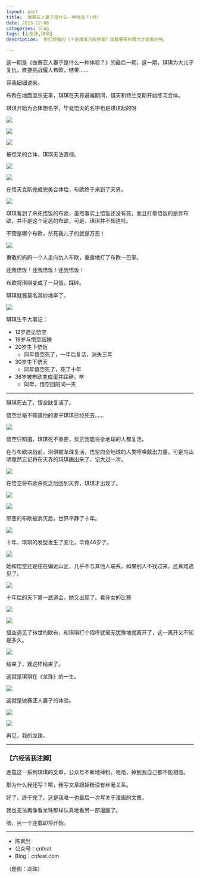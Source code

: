 ```yaml
---
layout: post
title:  做赛亚人妻子是什么一种体验？(终)
date: 2015-12-08
categories: blog
tags: [七龙珠,琪琪]
description:  你们想看的《千金难抵万般疼爱》连载要等到周六才能看到咯。

---
```


这一期是《做赛亚人妻子是什么一种体验？》的最后一期，这一期，琪琪为大儿子复仇，直接挑战魔人布欧，结果……

容我细细说来。

布欧在地面滥杀无辜，琪琪在天界避难期间，悟天和特兰克斯开始练习合体。

琪琪开始为合体想名字，毕竟悟天的名字也是琪琪起的呀

![](http://openmindclub.qiniudn.com/team/cnfeat/image/dragonball_chihi_74.jpg)

![](http://openmindclub.qiniudn.com/team/cnfeat/image/dragonball_chihi_75.jpg)

![](http://openmindclub.qiniudn.com/team/cnfeat/image/dragonball_chihi_76.jpg)

被惊呆的合体，琪琪无法直视。

![](http://openmindclub.qiniudn.com/team/cnfeat/image/dragonball_chihi_77.jpg)

![](http://openmindclub.qiniudn.com/team/cnfeat/image/dragonball_chihi_78.jpg)

在悟天克斯完成完美合体后，布欧终于来到了天界。

![](http://openmindclub.qiniudn.com/team/cnfeat/image/dragonball_chihi_79.jpg)

琪琪看到了杀死悟饭的布欧，虽然事实上悟饭还没有死，而且打晕悟饭的是胖布欧，并不是这个足恶的布欧，可是，琪琪并不知道哇。

不管是哪个布欧，杀死我儿子的就是万恶！

![](http://openmindclub.qiniudn.com/team/cnfeat/image/dragonball_chihi_80.jpg)

勇敢的妈妈一个人走向仇人布欧，重重地打了布欧一巴掌。

还我悟饭！还我悟饭！还我悟饭！

布欧将琪琪变成了一只蛋，踩碎。

琪琪就酱莫名其妙地卒了。


![](http://openmindclub.qiniudn.com/team/cnfeat/image/dragonball_chihi_81.jpg)

琪琪生平大事记：

- 12岁遇见悟空
- 19岁与悟空结婚
- 20岁生下悟饭
	+ 同年悟空死了，一年后复活，消失三年
- 30岁生下悟天
	+ 同年悟空死了，死了十年
- 36岁被布欧变成蛋并踩碎，卒
	+ 同年，悟空回阳间一天


-------

琪琪死去了，悟空缺复活了。

悟空丝毫不知道他的妻子琪琪已经死去……

![](http://openmindclub.qiniudn.com/team/cnfeat/image/dragonball_chihi_81_1.jpg)

悟空只知道，琪琪死不重要，反正我能将全地球的人都复活。

在与布欧决战前，琪琪被龙珠复活，悟空向全地球的人类呼唤献出力量，可是鸟山明竟然忘记将在天界的琪琪画出来了，记大过一次。

![](http://openmindclub.qiniudn.com/team/cnfeat/image/dragonball_chihi_82.jpg)

在悟空将布欧杀死之后回到天界，琪琪才出现了。

![](http://openmindclub.qiniudn.com/team/cnfeat/image/dragonball_chihi_83.jpg)


![](http://openmindclub.qiniudn.com/team/cnfeat/image/dragonball_chihi_84.jpg)

邪恶的布欧被消灭后，世界平静了十年。



![](http://openmindclub.qiniudn.com/team/cnfeat/image/dragonball_chihi_85.jpg)

十年，琪琪的发型发生了变化，毕竟46岁了。

![](http://openmindclub.qiniudn.com/team/cnfeat/image/dragonball_chihi_86.jpg)

她和悟空还是住在偏远山区，几乎不与其他人联系，如果别人不找过来，还真难遇见了。

![](http://openmindclub.qiniudn.com/team/cnfeat/image/dragonball_chihi_87.jpg)

十年后的天下第一武道会，她又出现了。看孙女的比赛

![](http://openmindclub.qiniudn.com/team/cnfeat/image/dragonball_chihi_88.jpg)

![](http://openmindclub.qiniudn.com/team/cnfeat/image/dragonball_chihi_89.jpg)

悟空遇见了转世的欧布，和琪琪打个招呼就毫无犹豫地就离开了，这一离开又不知是多久。

![](http://openmindclub.qiniudn.com/team/cnfeat/image/dragonball_chihi_91.jpg)

结束了，就这样结束了。


这就是琪琪在《龙珠》的一生。

![](http://openmindclub.qiniudn.com/team/cnfeat/image/dragonball_chihi_90.jpg)

这就是做赛亚人妻子的体验。

![](http://openmindclub.qiniudn.com/team/cnfeat/image/chichi1.jpg)

![](http://openmindclub.qiniudn.com/team/cnfeat/image/chichi2.jpg)

再见，我的龙珠。

----

### **【六经皆我注脚】**

连载这一系列琪琪的文章，公众号不断地掉粉，哈哈，掉到我自己都不能相信。

那为什么我还写？嚓，我写文章跟掉粉没有丝毫关系。

好了，终于完了。这是我唯一也最后一次写关于漫画的文章。

我也无法再像看龙珠那样认真地看另一部漫画了。

嗯，另一个连载即将开始。


----

- 陈素封
- 公众号：cnfeat
- Blog：cnfeat.com

（题图：龙珠）



